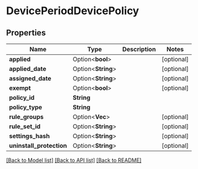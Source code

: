 # DevicePeriodDevicePolicy

## Properties

Name | Type | Description | Notes
------------ | ------------- | ------------- | -------------
**applied** | Option<**bool**> |  | [optional]
**applied_date** | Option<**String**> |  | [optional]
**assigned_date** | Option<**String**> |  | [optional]
**exempt** | Option<**bool**> |  | [optional]
**policy_id** | **String** |  |
**policy_type** | **String** |  |
**rule_groups** | Option<**Vec<String>**> |  | [optional]
**rule_set_id** | Option<**String**> |  | [optional]
**settings_hash** | Option<**String**> |  | [optional]
**uninstall_protection** | Option<**String**> |  | [optional]

[[Back to Model list]](../README.md#documentation-for-models) [[Back to API list]](../README.md#documentation-for-api-endpoints) [[Back to README]](../README.md)
